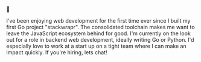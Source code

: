 👋

I've been enjoying web development for the first time ever since I built my first Go project "stackwrapr". The consolidated toolchain makes me want to leave the JavaScript ecosystem  behind for good. I'm currently on the look out for a role in backend web development, ideally writing Go or Python. I'd especially love to work at a start up on a tight team where I can make an impact quickly. If you're hiring, lets chat!
